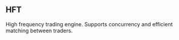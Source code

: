 ## HFT 

High frequency trading engine. Supports concurrency and efficient matching between traders.

